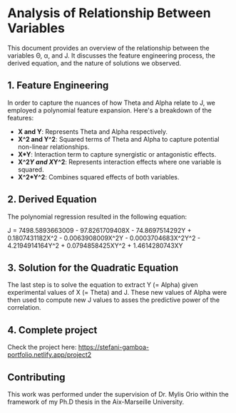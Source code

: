 # Analysis of Relationship Between Variables

This document provides an overview of the relationship between the variables Θ, α, and J. It discusses the feature engineering process, the derived equation, and the nature of solutions we observed.

## 1. Feature Engineering

In order to capture the nuances of how Theta and Alpha relate to J, we employed a polynomial feature expansion. Here's a breakdown of the features:

- **X and Y**: Represents Theta and Alpha respectively.
- **X^2 and Y^2**: Squared terms of Theta and Alpha to capture potential non-linear relationships.
- **X*Y**: Interaction term to capture synergistic or antagonistic effects.
- **X^2*Y and X*Y^2**: Represents interaction effects where one variable is squared.
- **X^2*Y^2**: Combines squared effects of both variables.

## 2. Derived Equation

The polynomial regression resulted in the following equation:

J = 7498.5893663009 - 97.8261709408X - 74.8697514292Y + 0.1807431182X^2 - 0.0063908009X^2Y - 0.0003704683X^2Y^2 - 4.2194914164Y^2 + 0.0794858425XY^2 + 1.4614280743XY

## 3. Solution for the Quadratic Equation

The last step is to solve the equation to extract Y (= Alpha) given experimental values of X (= Theta) and J. These new values of Alpha were then used to compute new J values to asses the predictive power of the correlation.

## 4. Complete project

Check the project here: https://stefani-gamboa-portfolio.netlify.app/project2

## Contributing

This work was performed under the supervision of Dr. Mylis Orio within the framework of my Ph.D thesis in the Aix-Marseille University.

